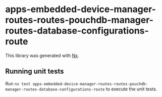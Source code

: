 # apps-embedded-device-manager-routes-routes-pouchdb-manager-routes-database-configurations-route

This library was generated with [Nx](https://nx.dev).

## Running unit tests

Run `nx test apps-embedded-device-manager-routes-routes-pouchdb-manager-routes-database-configurations-route` to execute the unit tests.
